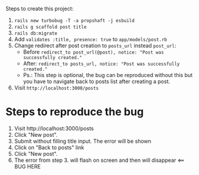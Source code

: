 Steps to create this project:
1. `rails new turbobug -T -a propshaft -j esbuild`
2. `rails g scaffold post title`
3. `rails db:migrate`
4. Add `validates :title, presence: true` to `app/models/post.rb`
5. Change redirect after post creation to `posts_url` instead  `post_url`:
    - Before `redirect_to post_url(@post), notice: "Post was successfully created."`
    - After: `redirect_to posts_url, notice: "Post was successfully created."`
    - Ps.: This step is optional, the bug can be reproduced without this but you have to navigate back to posts list after creating a post.
6. Visit `http://localhost:3000/posts`
# Steps to reproduce the bug

1. Visit http://localhost:3000/posts
2. Click "New post".
3. Submit without filling title input. The error will be shown
4. Click on "Back to posts" link
5. Click "New post".
6. The error from step 3. will flash on screen and then will disappear <== BUG HERE
